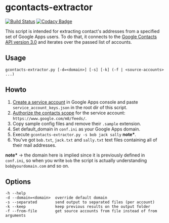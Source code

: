 # gcontacts-extractor

[![Build Status](https://travis-ci.org/desko27/gcontacts-extractor.svg?branch=master)](https://travis-ci.org/desko27/gcontacts-extractor)
[![Codacy Badge](https://www.codacy.com/project/badge/8077cc0440db43709c6b554a2d51a3b6)](https://www.codacy.com/public/desko27/gcontacts-extractor)

This script is intended for extracting contact's addresses from a specified
set of Google Apps users. To do that, it connects to the
[Google Contacts API version 3.0](https://developers.google.com/google-apps/contacts/v3/)
and iterates over the passed list of accounts.

## Usage

```
gcontacts-extractor.py [-d=<domain>] [-s] [-k] (-f | <source-accounts> ...)
```

## Howto

1. [Create a service account](https://developers.google.com/identity/protocols/OAuth2ServiceAccount#creatinganaccount) in Google Apps console and paste `service_account_keys.json` in the root dir of this script.
2. [Authorize the contacts scope](https://developers.google.com/identity/protocols/OAuth2ServiceAccount#delegatingauthority) for the service account: `https://www.google.com/m8/feeds/`.
3. Copy sample config files and remove their `.sample` extension.
4. Set default_domain in `conf.ini` as your Google Apps domain.
5. Execute `gcontacts-extractor.py -s bob jack sally` __note*__.
6. You've got `bob.txt`, `jack.txt` and `sally.txt` text files containing all of their mail addresses.

__note*__ → the domain here is implied since it is previously defined in `conf.ini`, so when you write `bob` the script is actually understanding `bob@yourdomain.com` and so on.

## Options
  
```
-h --help
-d --domain=<domain>  override default domain
-s --separated        send output to separated files (per account)
-k --keep             keep previous results on the output folder
-f --from-file        get source accounts from file instead of from arguments
```
